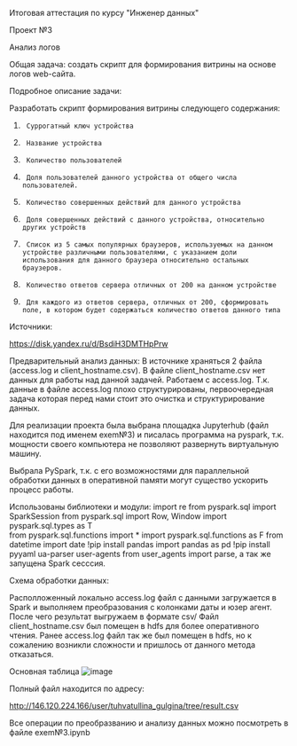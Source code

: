 Итоговая аттестация по курсу "Инженер данных"

Проект №3

Анализ логов

Общая задача: создать скрипт для формирования витрины на основе логов web-сайта.

Подробное описание задачи:

Разработать скрипт формирования витрины следующего содержания:

1.      Суррогатный ключ устройства

2.      Название устройства

3.      Количество пользователей

4.      Доля пользователей данного устройства от общего числа пользователей.

5.      Количество совершенных действий для данного устройства

6.      Доля совершенных действий с данного устройства, относительно других устройств

7.      Список из 5 самых популярных браузеров, используемых на данном устройстве различными пользователями, с указанием доли использования для данного браузера относительно остальных браузеров. 

8.      Количество ответов сервера отличных от 200 на данном устройстве

9.      Для каждого из ответов сервера, отличных от 200, сформировать поле, в котором будет содержаться количество ответов данного типа

Источники:

https://disk.yandex.ru/d/BsdiH3DMTHpPrw 

Предварительный анализ данных: 
В источнике храняться 2 файла (access.log и client_hostname.csv). В файле client_hostname.csv нет данных для работы над данной задачей. Работаем с access.log.
Т.к. данные в файле access.log плохо структурированы, первоочередная задача которая перед нами стоит это очистка и структурирование данных.

Для реализации проекта была выбрана площадка  Jupyterhub (файл находится под именем exem№3) и писалась программа на pyspark, т.к. мощности своего компьютера не позволяют развернуть виртуальную машину.

Выбрала PySpark, т.к. с его возможностями для параллельной обработки данных в оперативной памяти могут существо ускорить процесс работы.

Использованы библиотеки и модули:
import re
from pyspark.sql import SparkSession
from pyspark.sql import Row, Window
import pyspark.sql.types as T   
from pyspark.sql.functions import *
import pyspark.sql.functions as F
from datetime import date
!pip install pandas
import pandas as pd
!pip install pyyaml ua-parser user-agents
from user_agents import parse, 
а так же запущена Spark сесссия.

Схема обработки данных:

Располложенный локально access.log файл с данными загружается в Spark и выполняем преобразования с колонками даты и юзер агент. После чего результат выгружаем в формате csv/
Файл client_hostname.csv был помещен в hdfs для более оперативного чтения. Ранее access.log файл так же был помещен в hdfs, но к сожалению возникли сложности и пришлось от данного метода отказаться.

Основная таблица 
![image](https://user-images.githubusercontent.com/114882919/213023491-45f2dc4b-4e17-42fb-a33e-40ca752c3e8f.png)

Полный файл находится по адресу:

http://146.120.224.166/user/tuhvatullina_gulgina/tree/result.csv

Все операции по преобразванию и анализу данных можно посмотреть в файле exem№3.ipynb
